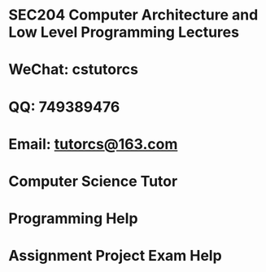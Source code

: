 # SEC204 Computer Architecture and Low Level Programming Lectures
# WeChat: cstutorcs

# QQ: 749389476

# Email: tutorcs@163.com

# Computer Science Tutor

# Programming Help

# Assignment Project Exam Help

